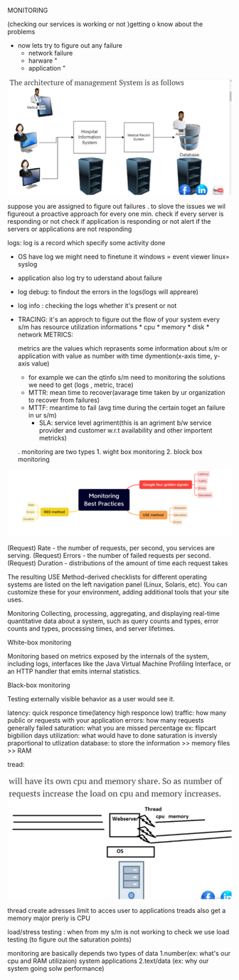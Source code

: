  MONITORING

(checking our services is working or not )getting o know about the problems
* now lets try to figure out any failure
    * network failure
    * harware "
    * application "

![preview](./Images/1.png)


 suppose you are assigned to figure out failures . to slove the issues we wil figureout a proactive approach
    for every one min.
    check if every server is responding or not
    check if application is responding or not
    alert if the servers or applications are not responding

logs: log is a record which specify some activity done 

* OS have log we might need to  finetune it
        windows = event viewer
        linux= syslog
* application also log try to uderstand about failure
 * log debug: to findout the errors in the logs(logs will appreare)
 * log info :  checking the logs whether it's present or not


* TRACING:
  it's an approch to figure out the flow of your system
  every s/m has resource utilization informations
        * cpu
        * memory
        * disk
        * network
METRICS:

  metrics are the values which reprasents some information about s/m
  or application with value as number with time dymention(x-axis time, y-axis value)

  * for example we can the qtinfo s/m need to monitoring the solutions we need to get (logs , metric, trace)
  * MTTR: mean time to recover(avarage time taken by ur organization to       recover from failures)
  * MTTF: meantime to fail (avg time during the certain toget an failure in ur s/m)
    * SLA: service level agriment(this is an agriment b/w service provider and customer w.r.t  availability and other importent metricks)
  
  . monitoring are two types 
      1. wight box monitoring
      2. block box monitoring

![preview](./Images/2.png)

(Request) Rate - the number of requests, per second, you services are serving.
(Request) Errors - the number of failed requests per second.
(Request) Duration - distributions of the amount of time each request takes

The resulting USE Method-derived checklists for different operating systems are listed on the left navigation panel (Linux, Solaris, etc). You can customize these for your environment, adding additional tools that your site uses. 

Monitoring
Collecting, processing, aggregating, and displaying real-time quantitative data about a system, such as query counts and types, error counts and types, processing times, and server lifetimes.

White-box monitoring

Monitoring based on metrics exposed by the internals of the system, including logs, interfaces like the Java Virtual Machine Profiling Interface, or an HTTP handler that emits internal statistics.

Black-box monitoring

Testing externally visible behavior as a user would see it.

latency: quick responce time(latency high responce low)
traffic: how many public or requests with your application 
errors: how many requests generally failed
saturation: what you are missed percentage 
  ex:  flipcart bigbilion days
utilization: what would have to done
   saturation is inversly praportional to utlization
database: to store the information >> memory files >> RAM

tread:

![images](./Images/3.png)

thread create adresses limit to acces user to applications 
treads also get a memory major preriy is CPU
 
load/stress testing : when from my s/m is not working  to check we use load testing (to figure out the saturation points)

monitoring are basically depends two types of data
  1.number(ex: what's our cpu and RAM utilizaion)
      system
      applications
  2.text/data (ex: why our system going solw performance)
  

